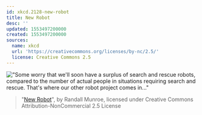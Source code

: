 ```yaml
---
id: xkcd.2128-new-robot
title: New Robot
desc: ''
updated: 1553497200000
created: 1553497200000
sources:
  name: xkcd
  url: 'https://creativecommons.org/licenses/by-nc/2.5/'
  license: Creative Commons 2.5
---
```

!["Some worry that we'll soon have a surplus of search and rescue robots, compared to the number of actual people in situations requiring search and rescue. That's where our other robot project comes in..."](https://imgs.xkcd.com/comics/new_robot.png)
> "[New Robot](https://xkcd.com/2128/)", by Randall Munroe, licensed under Creative Commons Attribution-NonCommercial 2.5 License

